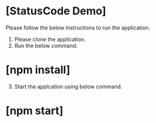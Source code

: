 # [StatusCode Demo]

Please follow the below instructions to run the application.

1. Please clone the application.
2. Run the below command.

# [npm install]

3. Start the applcation using below command.

# [npm start]
